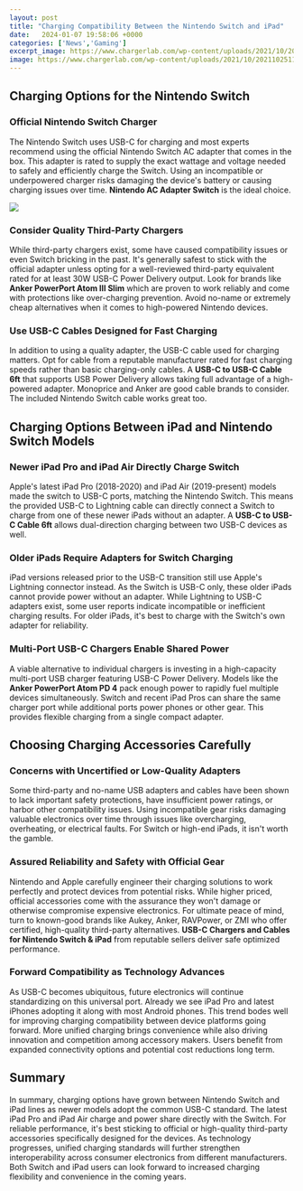 ```yaml
---
layout: post
title: "Charging Compatibility Between the Nintendo Switch and iPad"
date:   2024-01-07 19:58:06 +0000
categories: ['News','Gaming']
excerpt_image: https://www.chargerlab.com/wp-content/uploads/2021/10/2021102511541058.jpeg
image: https://www.chargerlab.com/wp-content/uploads/2021/10/2021102511541058.jpeg
---
```


## Charging Options for the Nintendo Switch
### Official Nintendo Switch Charger
The Nintendo Switch uses USB-C for charging and most experts recommend using the official Nintendo Switch AC adapter that comes in the box. This adapter is rated to supply the exact wattage and voltage needed to safely and efficiently charge the Switch. Using an incompatible or underpowered charger risks damaging the device's battery or causing charging issues over time. **Nintendo AC Adapter Switch** is the ideal choice.

![](https://www.chargerlab.com/wp-content/uploads/2021/10/2021102511541058.jpeg)
### Consider Quality Third-Party Chargers
While third-party chargers exist, some have caused compatibility issues or even Switch bricking in the past. It's generally safest to stick with the official adapter unless opting for a well-reviewed third-party equivalent rated for at least 30W USB-C Power Delivery output. Look for brands like **Anker PowerPort Atom III Slim** which are proven to work reliably and come with protections like over-charging prevention. Avoid no-name or extremely cheap alternatives when it comes to high-powered Nintendo devices.
### Use USB-C Cables Designed for Fast Charging 
In addition to using a quality adapter, the USB-C cable used for charging matters. Opt for cable from a reputable manufacturer rated for fast charging speeds rather than basic charging-only cables. A **USB-C to USB-C Cable 6ft** that supports USB Power Delivery allows taking full advantage of a high-powered adapter. Monoprice and Anker are good cable brands to consider. The included Nintendo Switch cable works great too.
## Charging Options Between iPad and Nintendo Switch Models
### Newer iPad Pro and iPad Air Directly Charge Switch
Apple's latest iPad Pro (2018-2020) and iPad Air (2019-present) models made the switch to USB-C ports, matching the Nintendo Switch. This means the provided USB-C to Lightning cable can directly connect a Switch to charge from one of these newer iPads without an adapter. A **USB-C to USB-C Cable 6ft** allows dual-direction charging between two USB-C devices as well.
### Older iPads Require Adapters for Switch Charging 
iPad versions released prior to the USB-C transition still use Apple's Lightning connector instead. As the Switch is USB-C only, these older iPads cannot provide power without an adapter. While Lightning to USB-C adapters exist, some user reports indicate incompatible or inefficient charging results. For older iPads, it's best to charge with the Switch's own adapter for reliability. 
### Multi-Port USB-C Chargers Enable Shared Power
A viable alternative to individual chargers is investing in a high-capacity multi-port USB charger featuring USB-C Power Delivery. Models like the **Anker PowerPort Atom PD 4** pack enough power to rapidly fuel multiple devices simultaneously. Switch and recent iPad Pros can share the same charger port while additional ports power phones or other gear. This provides flexible charging from a single compact adapter.
## Choosing Charging Accessories Carefully
### Concerns with Uncertified or Low-Quality Adapters
Some third-party and no-name USB adapters and cables have been shown to lack important safety protections, have insufficient power ratings, or harbor other compatibility issues. Using incompatible gear risks damaging valuable electronics over time through issues like overcharging, overheating, or electrical faults. For Switch or high-end iPads, it isn't worth the gamble. 
### Assured Reliability and Safety with Official Gear
Nintendo and Apple carefully engineer their charging solutions to work perfectly and protect devices from potential risks. While higher priced, official accessories come with the assurance they won't damage or otherwise compromise expensive electronics. For ultimate peace of mind, turn to known-good brands like Aukey, Anker, RAVPower, or ZMI who offer certified, high-quality third-party alternatives. **USB-C Chargers and Cables for Nintendo Switch & iPad** from reputable sellers deliver safe optimized performance.
### Forward Compatibility as Technology Advances 
As USB-C becomes ubiquitous, future electronics will continue standardizing on this universal port. Already we see iPad Pro and latest iPhones adopting it along with most Android phones. This trend bodes well for improving charging compatibility between device platforms going forward. More unified charging brings convenience while also driving innovation and competition among accessory makers. Users benefit from expanded connectivity options and potential cost reductions long term.
## Summary
In summary, charging options have grown between Nintendo Switch and iPad lines as newer models adopt the common USB-C standard. The latest iPad Pro and iPad Air charge and power share directly with the Switch. For reliable performance, it's best sticking to official or high-quality third-party accessories specifically designed for the devices. As technology progresses, unified charging standards will further strengthen interoperability across consumer electronics from different manufacturers. Both Switch and iPad users can look forward to increased charging flexibility and convenience in the coming years.